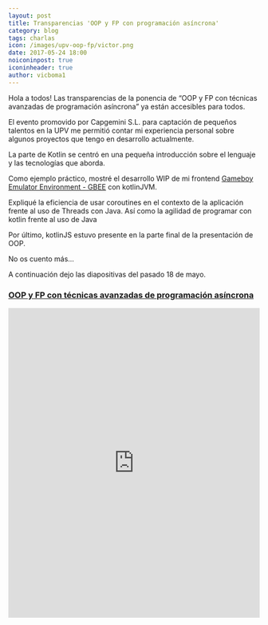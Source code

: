```yaml
---
layout: post
title: Transparencias 'OOP y FP con programación asíncrona'
category: blog
tags: charlas
icon: /images/upv-oop-fp/victor.png
date: 2017-05-24 18:00
noiconinpost: true
iconinheader: true
author: vicboma1
---
```


Hola a todos! Las transparencias de la ponencia de “OOP y FP con técnicas avanzadas de programación asíncrona” ya están accesibles para todos. 

El evento promovido por Capgemini S.L. para captación de pequeños talentos en la UPV me permitió contar mi experiencia personal sobre algunos proyectos que tengo en desarrollo actualmente.

La parte de Kotlin se centró en una pequeña introducción sobre el lenguaje y las tecnologías que aborda.

Como ejemplo práctico, mostré el desarrollo WIP de mi frontend [Gameboy Emulator Environment - GBEE](https://github.com/vicboma1/GameBoyEmulatorEnvironment) con kotlinJVM.

Expliqué la eficiencia de usar coroutines en el contexto de la aplicación frente al uso de Threads con Java. Así como la agilidad de programar con kotlin frente al uso de Java

Por último, kotlinJS estuvo presente en la parte final de la presentación de OOP.

No os cuento más…

A continuación dejo las diapositivas del pasado 18 de mayo.

### [OOP y FP con técnicas avanzadas de programación asíncrona](https://docs.google.com/presentation/d/1p-k7STCWLfajkJuZbJhNl5_-9NPbtg7Y6LhIAqTplLY/embed?start=false&loop=false&delayms=3000)

<iframe src="https://docs.google.com/presentation/d/1p-k7STCWLfajkJuZbJhNl5_-9NPbtg7Y6LhIAqTplLY/embed?start=false&loop=false&delayms=3000" frameborder="0" style="width:100%;height:620px;" allowfullscreen="true" mozallowfullscreen="true" webkitallowfullscreen="true"></iframe>

